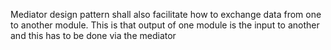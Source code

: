 Mediator design pattern shall also facilitate how to exchange data from one to another module. This is that output of one module is the input to another and this has to be done via the mediator